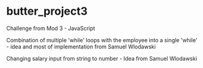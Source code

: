 # butter_project3
Challenge from Mod 3 - JavaScript


Combination of multiple 'while' loops with the employee into a single 'while' - idea and most of implementation from Samuel Wlodawski

Changing salary input from string to number - Idea from Samuel Wlodawski
